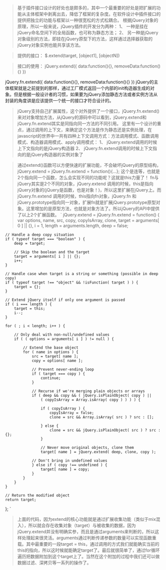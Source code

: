 >    基于插件接口设计的好处也是颇多的，其中一个最重要的好处是把扩展的功能从主体框架中剥离出去，降低了框架的复杂度。在软件设计中插件接口的提供把独立的功能与框架以一种很宽松的方式松耦合。
>   根据jQuery对象的原理，所以一般来说，jQuery插件的开发分为两种：
  1、  一种是挂在jQuery命名空间下的全局函数，也可称为静态方法；
  2、 另一种是jQuery对象级别的方法，即挂在jQuery原型下的方法，这样通过选择器获取的jQuery对象实例也能共享该方法。

>   提供的接口：
$.extend(target, [object1], [objectN])

>   接口的使用：
jQuery.extend({
    data:function(){},
    removeData:function(){}
})

jQuery.fn.extend({
    data:function(){},
    removeData:function(){}
})
jQuery的主体框架就是之前提到的那样，通过工厂模式返回一个内部的init构造器生成的对象。但是根据一般设计者的习惯，如果要为jQuery添加静态方法或者实例方法从封装的角度讲是应该提供一个统一的接口才符合设计的。

>    jQuery支持自己扩展属性，这个对外提供了一个接口，jQuery.fn.extend()来对对象增加方法，从jQuery的源码中可以看到，jQuery.extend和jQuery.fn.extend其实是同指向同一方法的不同引用。 这里有一个设计的重点，通过调用的上下文，来确定这个方法是作为静态还是实例处理，在javascript的世界中一共有四种上下文调用方式：方法调用模式、函数调用模式、构造器调用模式、apply调用模式：
    1、  jQuery.extend调用的时候上下文指向的是jQuery构造器
    2、  jQuery.fn.extend调用的时候上下文指向的是jQuery构造器的实例对象了

>   通过extend()函数可以方便快速的扩展功能，不会破坏jQuery的原型结构，jQuery.extend = jQuery.fn.extend = function(){...}; 这个是连等，也就是2个指向同一个函数，怎么会实现不同的功能呢？这就是this力量了！ fn与jQuery其实是2个不同的对象，jQuery.extend 调用的时候，this是指向jQuery对象的(jQuery是函数，也是对象！)，所以这里扩展在jQuery上。而jQuery.fn.extend 调用的时候，this指向fn对象，jQuery.fn 和jQuery.prototype指向同一对象，扩展fn就是扩展jQuery.prototype原型对象。这里增加的是原型方法，也就是对象方法了。所以jQuery的API中提供了以上2个扩展函数。
`
jQuery.extend = jQuery.fn.extend = function() {
	var options, name, src, copy, copyIsArray, clone,
		target = arguments[ 0 ] || {},
		i = 1,
		length = arguments.length,
		deep = false;

	// Handle a deep copy situation
	if ( typeof target === "boolean" ) {
		deep = target;

		// Skip the boolean and the target
		target = arguments[ i ] || {};
		i++;
	}

	// Handle case when target is a string or something (possible in deep copy)
	if ( typeof target !== "object" && !isFunction( target ) ) {
		target = {};
	}

	// Extend jQuery itself if only one argument is passed
	if ( i === length ) {
		target = this;
		i--;
	}

	for ( ; i < length; i++ ) {

		// Only deal with non-null/undefined values
		if ( ( options = arguments[ i ] ) != null ) {

			// Extend the base object
			for ( name in options ) {
				src = target[ name ];
				copy = options[ name ];

				// Prevent never-ending loop
				if ( target === copy ) {
					continue;
				}

				// Recurse if we're merging plain objects or arrays
				if ( deep && copy && ( jQuery.isPlainObject( copy ) ||
					( copyIsArray = Array.isArray( copy ) ) ) ) {

					if ( copyIsArray ) {
						copyIsArray = false;
						clone = src && Array.isArray( src ) ? src : [];

					} else {
						clone = src && jQuery.isPlainObject( src ) ? src : {};
					}

					// Never move original objects, clone them
					target[ name ] = jQuery.extend( deep, clone, copy );

				// Don't bring in undefined values
				} else if ( copy !== undefined ) {
					target[ name ] = copy;
				}
			}
		}
	}

	// Return the modified object
	return target;
};
`
>   上面的代码，因为extend的核心功能就是通过扩展收集功能（类似于mix混入），所以就会存在收集对象（target）与被收集的数据，因为jQuery.extend并没有明确实参，而且是通过arguments来判断的，所以这样处理起来很灵活。arguments通过判断传递参数的数量可以实现函数重载。其中最重要的一段target = this，通过调用的方式我们就能确实当前的this的指向，所以这时候就能确定target了。最后就很简单了，通过for循环遍历把数据附加到这个target上了。当然在这个附加的过程中我们还可以做数据过滤、深拷贝等一系列的操作了。
